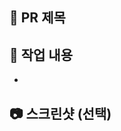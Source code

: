 ## 📌 PR 제목

<!-- PR 목적이 잘 드러나도록 작성 -->

## 📝 작업 내용

<!-- 이번 PR에서 작업한 내용을 간단히 정리 -->

-

## 📷 스크린샷 (선택)

<!-- UI 변경이 있을 경우 첨부 -->
